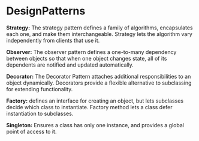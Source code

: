 ﻿# DesignPatterns
**Strategy:**
The strategy pattern defines a family of algorithms, encapsulates each one, and make them interchangeable. Strategy lets the algorithm vary independently from clients that use it.

**Observer:** 
The observer pattern defines a one-to-many dependency between objects so that when one object changes state, all of its dependents are notified and updated automatically.

**Decorator:**
The Decorator Pattern attaches additional responsibilities to an object dynamically. Decorators provide a flexible alternative to subclassing for extending functionality.

**Factory:**
defines an interface for creating an object, but lets subclasses decide which class to instantiate. Factory method lets a class defer instantiation to subclasses.

**Singleton:**
Ensures a class has only one instance, and provides a global point of access to it.
